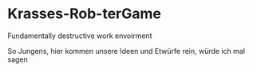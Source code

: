 # Krasses-Rob-terGame
Fundamentally destructive work envoirment

So Jungens, hier kommen unsere Ideen und Etwürfe rein, würde ich mal sagen
